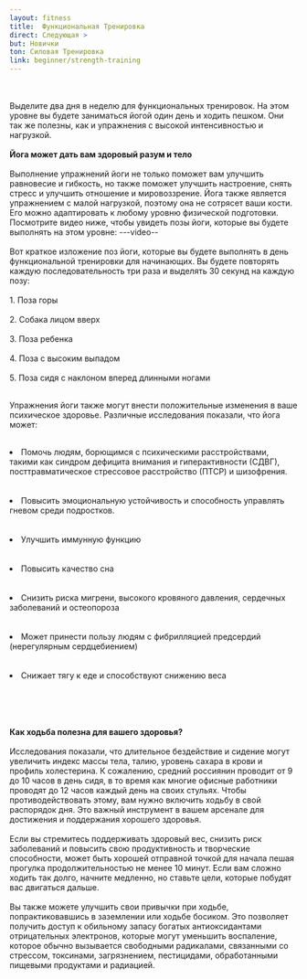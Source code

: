 ```yaml
---
layout: fitness
title:  Функциональная Тренировка
direct: Следующая >
but: Новички
ton: Силовая Тренировка
link: beginner/strength-training
---
```


<div class="section">
<p class="text-xl font-bold leading-relaxed">
<br/><br/>
Выделите два дня в неделю для функциональных тренировок. На этом уровне вы будете заниматься йогой один день и ходить пешком. Они так же полезны, как и упражнения с высокой интенсивностью и нагрузкой.
<br/><br/>
<strong class="text-4xl capitalize">
Йога может дать вам здоровый разум и тело
</strong>
<br/><br/>
Выполнение упражнений йоги не только поможет вам улучшить равновесие и гибкость, но также поможет улучшить настроение, снять стресс и улучшить отношение и мировоззрение. Йога также является упражнением с малой нагрузкой, поэтому она не сотрясет ваши кости. Его можно адаптировать к любому уровню физической подготовки. Посмотрите видео ниже, чтобы увидеть позы йоги, которые вы будете выполнять на этом уровне:
---video--
<br/><br/>
Вот краткое изложение поз йоги, которые вы будете выполнять в день функциональной тренировки для начинающих. Вы будете повторять каждую последовательность три раза и выделять 30 секунд на каждую позу:
<br/><br/>
    1. Поза горы<br/><br/>
    2. Собака лицом вверх<br/><br/>
    3. Поза ребенка<br/><br/>
    4. Поза с высоким выпадом<br/><br/>
    5. Поза сидя с наклоном вперед длинными ногами<br/><br/>

Упражнения йоги также могут внести положительные изменения в ваше психическое здоровье. Различные исследования показали, что йога может:
<br/><br/>

<li class="text-xl font-bold leading-relaxed">
    Помочь людям, борющимся с психическими расстройствами, такими как синдром дефицита внимания и гиперактивности (СДВГ), посттравматическое стрессовое расстройство (ПТСР) и шизофрения.
</li><br/><br/>
<li class="text-xl font-bold leading-relaxed">
    Повысить эмоциональную устойчивость и способность управлять гневом среди подростков.
</li><br/><br/>
<li class="text-xl font-bold leading-relaxed">
    Улучшить иммунную функцию
</li><br/><br/>
<li class="text-xl font-bold leading-relaxed">
    Повысить качество сна
</li><br/><br/>
<li class="text-xl font-bold leading-relaxed">
    Снизить риска мигрени, высокого кровяного давления, сердечных заболеваний и остеопороза
</li><br/><br/>
<li class="text-xl font-bold leading-relaxed">
    Может принести пользу людям с фибрилляцией предсердий (нерегулярным сердцебиением)
</li><br/><br/>
<li class="text-xl font-bold leading-relaxed">
    Снижает тягу к еде и способствуют снижению веса
</li><br/><br/>
<p class="text-xl font-bold leading-relaxed">
<br/><br/>
<strong class="text-4xl capitalize">
Как ходьба полезна для вашего здоровья?
</strong>
<br/><br/>
Исследования показали, что длительное бездействие и сидение могут увеличить индекс массы тела, талию, уровень сахара в крови и профиль холестерина. К сожалению, средний россиянин проводит от 9 до 10 часов в день сидя, в то время как многие офисные работники проводят до 12 часов каждый день на своих стульях. Чтобы противодействовать этому, вам нужно включить ходьбу в свой распорядок дня. Это важный инструмент в вашем арсенале для достижения и поддержания хорошего здоровья.
<br/><br/>
Если вы стремитесь поддерживать здоровый вес, снизить риск заболеваний и повысить свою продуктивность и творческие способности, может быть хорошей отправной точкой для начала пешая прогулка продолжительностью не менее 10 минут. Если вам сложно ходить так долго, начните медленно, но ставьте цели, которые побудят вас двигаться дальше.
<br/><br/>
Вы также можете улучшить свои привычки при ходьбе, попрактиковавшись в заземлении или ходьбе босиком. Это позволяет получить доступ к обильному запасу богатых антиоксидантами отрицательных электронов, которые могут уменьшить воспаление, которое обычно вызывается свободными радикалами, связанными со стрессом, токсинами, загрязнением, пестицидами, обработанными пищевыми продуктами и радиацией.
</p>
<br/><br/>